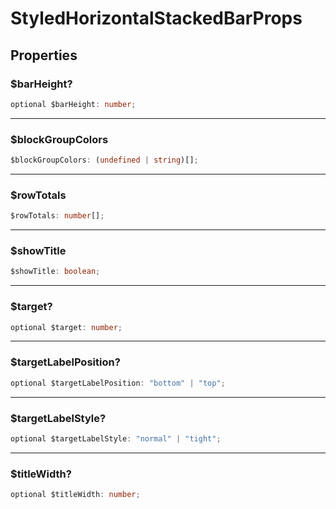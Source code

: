 # StyledHorizontalStackedBarProps

## Properties

### $barHeight?

```ts
optional $barHeight: number;
```

---

### $blockGroupColors

```ts
$blockGroupColors: (undefined | string)[];
```

---

### $rowTotals

```ts
$rowTotals: number[];
```

---

### $showTitle

```ts
$showTitle: boolean;
```

---

### $target?

```ts
optional $target: number;
```

---

### $targetLabelPosition?

```ts
optional $targetLabelPosition: "bottom" | "top";
```

---

### $targetLabelStyle?

```ts
optional $targetLabelStyle: "normal" | "tight";
```

---

### $titleWidth?

```ts
optional $titleWidth: number;
```
